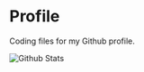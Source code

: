 # Profile
Coding files for my Github profile.

![Github Stats](https://github-readme-stats.vercel.app/api?username=Profile&theme=radical)

